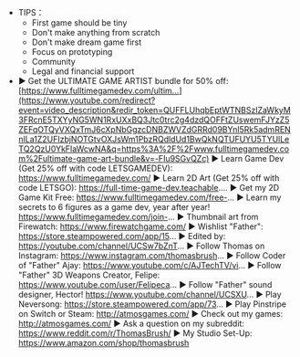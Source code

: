 - TIPS：
	- First game should be tiny
	- Don't make anything from scratch
	- Don't make dream game first
	- Focus on prototyping
	- Community
	- Legal and financial support
- ► Get the ULTIMATE GAME ARTIST bundle for 50% off: [https://www.fulltimegamedev.com/ultim...](https://www.youtube.com/redirect?event=video_description&redir_token=QUFFLUhqbEptWTNBSzlZaWkyM3FRcnE5TXYyNG5WN1RxUXxBQ3Jtc0trc2g4dzdQOFFtZUswemFJYzZ5ZEFqOTQyVXQxTmJ6cXpNbGgzcDNBZWVZdGRRd09BYnl5Rk5admRENnlLa1Z2UFIzbjNOTGtvOXJsWm1PbzRQdldUd1BwQkNQTUFUYU5TYUlLeTQ2QzU0YkFIaWcwNA&q=https%3A%2F%2Fwww.fulltimegamedev.com%2Fultimate-game-art-bundle&v=-FIu9SGvQZc)
  ► Learn Game Dev (Get 25% off with code LETSGAMEDEV): https://www.fulltimegamedev.com/
  ► Learn 2D Art (Get 25% off with code LETSGO): https://full-time-game-dev.teachable....
  ► Get my 2D Game Kit Free: https://www.fulltimegamedev.com/free-...
  ► Learn my secrets to 6 figures as a game dev, year after year! https://www.fulltimegamedev.com/join-...
  ► Thumbnail art from Firewatch: https://www.firewatchgame.com/
  ► Wishlist "Father": https://store.steampowered.com/app/15...
  ► Edited by: https://youtube.com/channel/UCSw7bZnT...
  ► Follow Thomas on Instagram: https://www.instagram.com/thomasbrush...
  ► Follow Coder of "Father" Ajay: https://www.youtube.com/c/AJTechTV/vi...
  ► Follow "Father" 3D Weapons Creator, Felipe: https://www.youtube.com/user/Felipeca...
  ► Follow "Father" sound designer, Hector! https://www.youtube.com/channel/UCSXU...
  ► Play Neversong: https://store.steampowered.com/app/73...
  ► Play Pinstripe on Switch or Steam: http://atmosgames.com/
  ► Check out my games: http://atmosgames.com/
  ► Ask a question on my subreddit: https://www.reddit.com/r/ThomasBrush/
  ► My Studio Set-Up: https://www.amazon.com/shop/thomasbrush